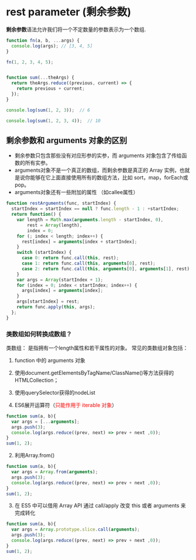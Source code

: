 # rest parameter (剩余参数)   
**剩余参数**语法允许我们将一个不定数量的参数表示为一个数组.

```js
function fn(a, b, ...args) {
  console.log(args); // [3, 4, 5]
}

fn(1, 2, 3, 4, 5);


function sum(...theArgs) {
  return theArgs.reduce((previous, current) => {
    return previous + current;
  });
}

console.log(sum(1, 2, 3));  // 6

console.log(sum(1, 2, 3, 4));  // 10
```

## 剩余参数和 arguments 对象的区别
- 剩余参数只包含那些没有对应形参的实参，而 arguments 对象包含了传给函数的所有实参。
- arguments对象不是一个真正的数组，而剩余参数是真正的 Array 实例，也就是说你能够在它上面直接使用所有的数组方法，比如 sort，map，forEach或pop。
- arguments对象还有一些附加的属性 （如callee属性）



```js
function restArguments(func, startIndex) {
  startIndex = startIndex == null ? func.length - 1 : +startIndex;
  return function() {
    var length = Math.max(arguments.length - startIndex, 0),
        rest = Array(length),
        index = 0;
    for (; index < length; index++) {
      rest[index] = arguments[index + startIndex];
    }
    switch (startIndex) {
      case 0: return func.call(this, rest);
      case 1: return func.call(this, arguments[0], rest);
      case 2: return func.call(this, arguments[0], arguments[1], rest);
    }
    var args = Array(startIndex + 1);
    for (index = 0; index < startIndex; index++) {
      args[index] = arguments[index];
    }
    args[startIndex] = rest;
    return func.apply(this, args);
  };
}
```

### 类数组如何转换成数组？
类数组： 是指拥有一个length属性和若干属性的对象。
常见的类数组对象包括： 
1. function 中的 arguments 对象
2. 使用document.getElementsByTagName/ClassName()等方法获得的HTMLCollection；
3. 使用querySelector获得的nodeList      

1. ES6展开运算符（<font color="red">只能作用于 iterable 对象</font>）
```js
function sum(a, b){
  var args = [...arguments];
  args.push(3);
  console.log(args.reduce((prev, next) => prev + next ,0));
}
sum(1, 2);
```
2. 利用Array.from()
```js
function sum(a, b){
  var args = Array.from(arguments);
  args.push(3);
  console.log(args.reduce((prev, next) => prev + next ,0));
}
sum(1, 2);
```
3. 在 ES5 中可以借用 Array API 通过 call/apply 改变 this 或者 arguments 来完成转化
```js
function sum(a, b){
  var args = Array.prototype.slice.call(arguments);
  args.push(3);
  console.log(args.reduce((prev, next) => prev + next ,0));
}
sum(1, 2);
```

